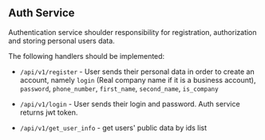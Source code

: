 ## Auth Service

Authentication service shoulder responsibility for registration, authorization and storing personal users data.

The following handlers should be implemented:

- ```/api/v1/register``` - User sends their personal data in order to create an account,
namely ```login``` (Real company name if it is a business account), ```password```, ```phone_number```, ```first_name```,
```second_name```,  ```is_company```

- ```/api/v1/login``` - User sends their login and password. Auth service returns jwt token.

- ```/api/v1/get_user_info``` - get users' public data by ids list
